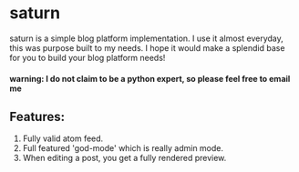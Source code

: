 saturn
======

saturn is a simple blog platform implementation. I use it almost everyday, 
this was purpose built to my needs. I hope it would make a splendid base for you to build your blog platform needs!

#### warning: I do not claim to be a python expert, so please feel free to email me ####

Features:
---------

1. Fully valid atom feed.
2. Full featured 'god-mode' which is really admin mode.
3. When editing a post, you get a fully rendered preview.